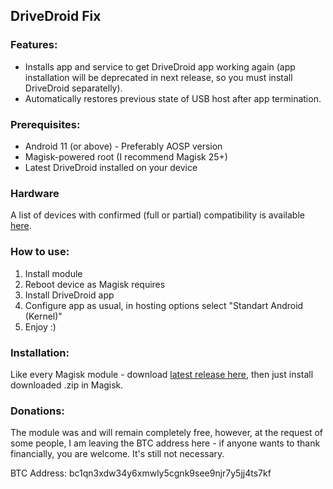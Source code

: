 

## DriveDroid Fix

### Features:
- Installs app and service to get DriveDroid app working again (app installation will be deprecated in next release, so you must install DriveDroid separatelly).
 - Automatically restores previous state of USB host after app termination. 

### Prerequisites:
 - Android 11 (or above) - Preferably AOSP version
 - Magisk-powered root (I recommend Magisk 25+)
 - Latest DriveDroid installed on your device

### Hardware
  
A list of devices with confirmed (full or partial) compatibility is available [here](https://raw.githubusercontent.com/overzero-git/DriveDroid-fix-Magisk-module/main/tested_hardware).

### How to use:
1. Install module
2. Reboot device as Magisk requires
3. Install DriveDroid app
4. Configure app as usual, in hosting options select "Standart Android (Kernel)"
5. Enjoy :)

### Installation:
Like every Magisk module - download [latest release here](https://github.com/overzero-git/DriveDroid-fix-Magisk-module/releases/latest), then just install downloaded .zip in Magisk.

### Donations:
  
The module was and will remain completely free, however, at the request of some people, I am leaving the BTC address here - if anyone wants to thank financially, you are welcome. It's still not necessary.

BTC Address: 
bc1qn3xdw34y6xmwly5cgnk9see9njr7y5jj4ts7kf
